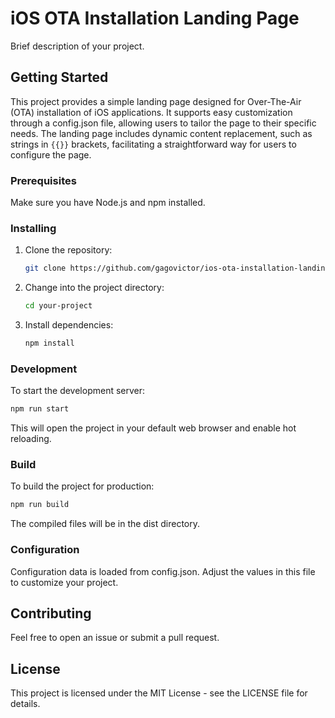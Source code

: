 # iOS OTA Installation Landing Page

Brief description of your project.

## Getting Started

This project provides a simple landing page designed for Over-The-Air (OTA) installation of iOS applications. It supports easy customization through a config.json file, allowing users to tailor the page to their specific needs. The landing page includes dynamic content replacement, such as strings in `{{}}` brackets, facilitating a straightforward way for users to configure the page.

### Prerequisites

Make sure you have Node.js and npm installed.

### Installing

1. Clone the repository:

   ```bash
   git clone https://github.com/gagovictor/ios-ota-installation-landing-page.
   ```

2. Change into the project directory:

    ```bash
    cd your-project
    ```

3. Install dependencies:

    ```bash
    npm install
    ```

### Development

To start the development server:

```bash
npm run start
```

This will open the project in your default web browser and enable hot reloading.

### Build

To build the project for production:

```bash
npm run build
```

The compiled files will be in the dist directory.

### Configuration

Configuration data is loaded from config.json. Adjust the values in this file to customize your project.

## Contributing

Feel free to open an issue or submit a pull request.

## License

This project is licensed under the MIT License - see the LICENSE file for details.
